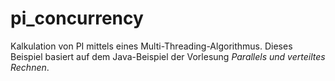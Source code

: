 # pi_concurrency
Kalkulation von PI mittels eines Multi-Threading-Algorithmus. Dieses Beispiel basiert auf dem Java-Beispiel der Vorlesung *Parallels und verteiltes Rechnen*.
